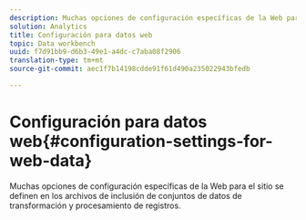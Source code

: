 ```yaml
---
description: Muchas opciones de configuración específicas de la Web para el sitio se definen en los archivos de inclusión de conjuntos de datos de transformación y procesamiento de registros.
solution: Analytics
title: Configuración para datos web
topic: Data workbench
uuid: f7d91bb9-d6b3-49e1-a4dc-c7aba08f2906
translation-type: tm+mt
source-git-commit: aec1f7b14198cdde91f61d490a235022943bfedb

---
```



# Configuración para datos web{#configuration-settings-for-web-data}

Muchas opciones de configuración específicas de la Web para el sitio se definen en los archivos de inclusión de conjuntos de datos de transformación y procesamiento de registros.

